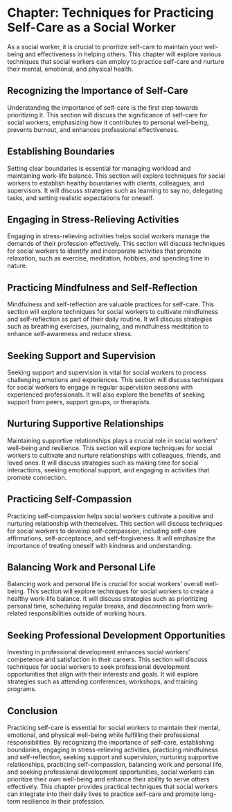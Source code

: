 Chapter: Techniques for Practicing Self-Care as a Social Worker
===============================================================

As a social worker, it is crucial to prioritize self-care to maintain your well-being and effectiveness in helping others. This chapter will explore various techniques that social workers can employ to practice self-care and nurture their mental, emotional, and physical health.

Recognizing the Importance of Self-Care
---------------------------------------

Understanding the importance of self-care is the first step towards prioritizing it. This section will discuss the significance of self-care for social workers, emphasizing how it contributes to personal well-being, prevents burnout, and enhances professional effectiveness.

Establishing Boundaries
-----------------------

Setting clear boundaries is essential for managing workload and maintaining work-life balance. This section will explore techniques for social workers to establish healthy boundaries with clients, colleagues, and supervisors. It will discuss strategies such as learning to say no, delegating tasks, and setting realistic expectations for oneself.

Engaging in Stress-Relieving Activities
---------------------------------------

Engaging in stress-relieving activities helps social workers manage the demands of their profession effectively. This section will discuss techniques for social workers to identify and incorporate activities that promote relaxation, such as exercise, meditation, hobbies, and spending time in nature.

Practicing Mindfulness and Self-Reflection
------------------------------------------

Mindfulness and self-reflection are valuable practices for self-care. This section will explore techniques for social workers to cultivate mindfulness and self-reflection as part of their daily routine. It will discuss strategies such as breathing exercises, journaling, and mindfulness meditation to enhance self-awareness and reduce stress.

Seeking Support and Supervision
-------------------------------

Seeking support and supervision is vital for social workers to process challenging emotions and experiences. This section will discuss techniques for social workers to engage in regular supervision sessions with experienced professionals. It will also explore the benefits of seeking support from peers, support groups, or therapists.

Nurturing Supportive Relationships
----------------------------------

Maintaining supportive relationships plays a crucial role in social workers' well-being and resilience. This section will explore techniques for social workers to cultivate and nurture relationships with colleagues, friends, and loved ones. It will discuss strategies such as making time for social interactions, seeking emotional support, and engaging in activities that promote connection.

Practicing Self-Compassion
--------------------------

Practicing self-compassion helps social workers cultivate a positive and nurturing relationship with themselves. This section will discuss techniques for social workers to develop self-compassion, including self-care affirmations, self-acceptance, and self-forgiveness. It will emphasize the importance of treating oneself with kindness and understanding.

Balancing Work and Personal Life
--------------------------------

Balancing work and personal life is crucial for social workers' overall well-being. This section will explore techniques for social workers to create a healthy work-life balance. It will discuss strategies such as prioritizing personal time, scheduling regular breaks, and disconnecting from work-related responsibilities outside of working hours.

Seeking Professional Development Opportunities
----------------------------------------------

Investing in professional development enhances social workers' competence and satisfaction in their careers. This section will discuss techniques for social workers to seek professional development opportunities that align with their interests and goals. It will explore strategies such as attending conferences, workshops, and training programs.

Conclusion
----------

Practicing self-care is essential for social workers to maintain their mental, emotional, and physical well-being while fulfilling their professional responsibilities. By recognizing the importance of self-care, establishing boundaries, engaging in stress-relieving activities, practicing mindfulness and self-reflection, seeking support and supervision, nurturing supportive relationships, practicing self-compassion, balancing work and personal life, and seeking professional development opportunities, social workers can prioritize their own well-being and enhance their ability to serve others effectively. This chapter provides practical techniques that social workers can integrate into their daily lives to practice self-care and promote long-term resilience in their profession.
